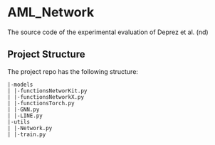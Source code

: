 # AML_Network
The source code of the experimental evaluation of Deprez et al. (nd)

## Project Structure

The project repo has the following structure:
```
|-models
| |-functionsNetworKit.py
| |-functionsNetworkX.py
| |-functionsTorch.py
| |-GNN.py
| |-LINE.py
|-utils
| |-Network.py
| |-train.py
```